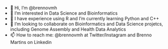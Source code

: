 - 👋 Hi, I’m @brennovmh
- 👀 I’m interested in Data Science and Bioinformatics
- 🌱 I have experience using R and I’m currently learning Python and C++
- 💞️ I’m looking to collaborate on Bioinformatics and Data Science projetcs, including Genome Assembly and Health Data Analytics 
- 📫 How to reach me: @brennovmh at Twitter/Instagram and Brenno Martins on Linkedin 

<!---
brennovmh/brennovmh is a ✨ special ✨ repository because its `README.md` (this file) appears on your GitHub profile.
You can click the Preview link to take a look at your changes.
--->
